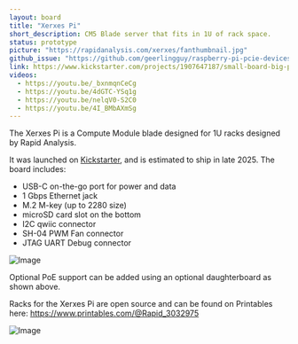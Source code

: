 ```yaml
---
layout: board
title: "Xerxes Pi"
short_description: CM5 Blade server that fits in 1U of rack space.
status: prototype
picture: "https://rapidanalysis.com/xerxes/fanthumbnail.jpg"
github_issue: "https://github.com/geerlingguy/raspberry-pi-pcie-devices/issues/753"
link: https://www.kickstarter.com/projects/1907647187/small-board-big-possibilities-xerxes-pi
videos: 
  - https://youtu.be/_bxnmqnCeCg
  - https://youtu.be/4dGTC-YSq1g
  - https://youtu.be/nelqV0-S2C0
  - https://youtu.be/4I_BMbAXmSg
---
```

The Xerxes Pi is a Compute Module blade designed for 1U racks designed by Rapid Analysis.

It was launched on [Kickstarter](https://www.kickstarter.com/projects/1907647187/small-board-big-possibilities-xerxes-pi), and is estimated to ship in late 2025. The board includes:

- USB-C on-the-go port for power and data
- 1 Gbps Ethernet jack
- M.2 M-key (up to 2280 size)
- microSD card slot on the bottom
- I2C qwiic connector
- SH-04 PWM Fan connector
- JTAG UART Debug connector

![Image](https://rapidanalysis.com/xerxes/xerxes_prototype.png)

Optional PoE support can be added using an optional daughterboard as shown above. 

Racks for the Xerxes Pi are open source and can be found on Printables here: https://www.printables.com/@Rapid_3032975

![Image](https://rapidanalysis.com/xerxes/rack2.jpg)
